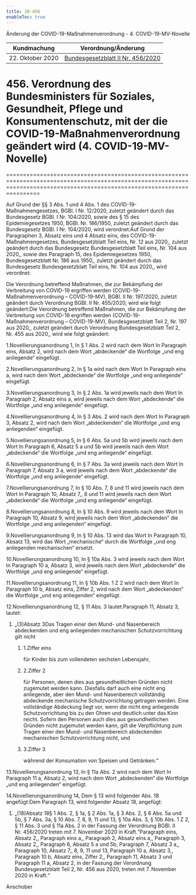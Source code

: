 ```yaml
---
title: 20-456
enableToc: true
---
```


Änderung der COVID-19-Maßnahmenverordnung - 4. COVID-19-MV-Novelle

| Kundmachung   | Verordnung/Änderung |
|:-------------:|:----------------:|
| 22. Oktober 2020 | [Bundesgesetzblatt II Nr. 456/2020](https://www.ris.bka.gv.at/eli/bgbl/II/2020/456) |

# 456\. Verordnung des Bundesministers für Soziales, Gesundheit, Pflege und Konsumentenschutz, mit der die COVID-19-Maßnahmenverordnung geändert wird (4. COVID-19-MV-Novelle)
============================================================================================================================================================================

Auf Grund der §§ 3 Abs. 1 und 4 Abs. 1 des COVID-19-Maßnahmengesetzes, BGBl. I Nr. 12/2020, zuletzt geändert durch das Bundesgesetz BGBl. I Nr. 104/2020, sowie des § 15 des Epidemiegesetzes 1950, BGBl. Nr. 186/1950, zuletzt geändert durch das Bundesgesetz BGBl. I Nr. 104/2020, wird verordnet:Auf Grund der Paragraphen 3, Absatz eins und 4 Absatz eins, des COVID-19-Maßnahmengesetzes, Bundesgesetzblatt Teil eins, Nr. 12 aus 2020,, zuletzt geändert durch das Bundesgesetz Bundesgesetzblatt Teil eins, Nr. 104 aus 2020,, sowie des Paragraph 15, des Epidemiegesetzes 1950, Bundesgesetzblatt Nr. 186 aus 1950,, zuletzt geändert durch das Bundesgesetz Bundesgesetzblatt Teil eins, Nr. 104 aus 2020,, wird verordnet:

Die Verordnung betreffend Maßnahmen, die zur Bekämpfung der Verbreitung von COVID-19 ergriffen werden (COVID-19-Maßnahmenverordnung – COVID-19-MV), BGBl. II Nr. 197/2020, zuletzt geändert durch Verordnung BGBl. II Nr. 455/2020, wird wie folgt geändert:Die Verordnung betreffend Maßnahmen, die zur Bekämpfung der Verbreitung von COVID-19 ergriffen werden (COVID-19-Maßnahmenverordnung – COVID-19-MV), Bundesgesetzblatt Teil 2, Nr. 197 aus 2020,, zuletzt geändert durch Verordnung Bundesgesetzblatt Teil 2, Nr. 455 aus 2020,, wird wie folgt geändert:

1.Novellierungsanordnung 1, In § 1 Abs. 2 wird nach dem Wort In Paragraph eins, Absatz 2, wird nach dem Wort „abdeckende“ die Wortfolge „und eng anliegende“ eingefügt.

2.Novellierungsanordnung 2, In § 1a wird nach dem Wort In Paragraph eins a, wird nach dem Wort „abdeckende“ die Wortfolge „und eng anliegende“ eingefügt.

3.Novellierungsanordnung 3, In § 2 Abs. 1a wird jeweils nach dem Wort In Paragraph 2, Absatz eins a, wird jeweils nach dem Wort „abdeckende“ die Wortfolge „und eng anliegende“ eingefügt.

4.Novellierungsanordnung 4, In § 3 Abs. 2 wird nach dem Wort In Paragraph 3, Absatz 2, wird nach dem Wort „abdeckenden“ die Wortfolge „und eng anliegenden“ eingefügt.

5.Novellierungsanordnung 5, In § 6 Abs. 5a und 5b wird jeweils nach dem Wort In Paragraph 6, Absatz 5 a und 5b wird jeweils nach dem Wort „abdeckende“ die Wortfolge „und eng anliegende“ eingefügt.

6.Novellierungsanordnung 6, In § 7 Abs. 3a wird jeweils nach dem Wort In Paragraph 7, Absatz 3 a, wird jeweils nach dem Wort „abdeckende“ die Wortfolge „und eng anliegende“ eingefügt.

7.Novellierungsanordnung 7, In § 10 Abs. 7, 8 und 11 wird jeweils nach dem Wort In Paragraph 10, Absatz 7,, 8 und 11 wird jeweils nach dem Wort „abdeckende“ die Wortfolge „und eng anliegende“ eingefügt.

8.Novellierungsanordnung 8, In § 10 Abs. 9 wird jeweils nach dem Wort In Paragraph 10, Absatz 9, wird jeweils nach dem Wort „abdeckenden“ die Wortfolge „und eng anliegenden“ eingefügt.

9.Novellierungsanordnung 9, In § 10 Abs. 13 wird das Wort In Paragraph 10, Absatz 13, wird das Wort „mechanische“ durch die Wortfolge „und eng anliegenden mechanischen“ ersetzt.

10.Novellierungsanordnung 10, In § 10a Abs. 3 wird jeweils nach dem Wort In Paragraph 10 a, Absatz 3, wird jeweils nach dem Wort „abdeckende“ die Wortfolge „und eng anliegende“ eingefügt.

11.Novellierungsanordnung 11, In § 10b Abs. 1 Z 2 wird nach dem Wort In Paragraph 10 b, Absatz eins, Ziffer 2, wird nach dem Wort „abdeckenden“ die Wortfolge „und eng anliegenden“ eingefügt.

12.Novellierungsanordnung 12, § 11 Abs. 3 lautet:Paragraph 11, Absatz 3, lautet:

1.  „(3)Absatz 3Das Tragen einer den Mund- und Nasenbereich abdeckenden und eng anliegenden mechanischen Schutzvorrichtung gilt nicht
    
    1.  1.Ziffer eins
        
        für Kinder bis zum vollendeten sechsten Lebensjahr,
        
    2.  2.Ziffer 2
        
        für Personen, denen dies aus gesundheitlichen Gründen nicht zugemutet werden kann. Diesfalls darf auch eine nicht eng anliegende, aber den Mund- und Nasenbereich vollständig abdeckende mechanische Schutzvorrichtung getragen werden. Eine vollständige Abdeckung liegt vor, wenn die nicht eng anliegende Schutzvorrichtung bis zu den Ohren und deutlich unter das Kinn reicht. Sofern den Personen auch dies aus gesundheitlichen Gründen nicht zugemutet werden kann, gilt die Verpflichtung zum Tragen einer den Mund- und Nasenbereich abdeckenden mechanischen Schutzvorrichtung nicht, und
        
    3.  3.Ziffer 3
        
        während der Konsumation von Speisen und Getränken.“
        
    

13.Novellierungsanordnung 13, In § 11a Abs. 2 wird nach dem Wort In Paragraph 11 a, Absatz 2, wird nach dem Wort „abdeckenden“ die Wortfolge „und eng anliegenden“ eingefügt.

14.Novellierungsanordnung 14, Dem § 13 wird folgender Abs. 18 angefügt:Dem Paragraph 13, wird folgender Absatz 18, angefügt:

1.  „(18)Absatz 18§ 1 Abs. 2, § 1a, § 2 Abs. 1a, § 3 Abs. 2, § 6 Abs. 5a und 5b, § 7 Abs. 3a, § 10 Abs. 7, 8, 9, 11 und 13, § 10a Abs. 3, § 10b Abs. 1 Z 2, § 11 Abs. 3 und § 11a Abs. 2 in der Fassung der Verordnung BGBl. II Nr. 456/2020 treten mit 7. November 2020 in Kraft.“Paragraph eins, Absatz 2,, Paragraph eins a,, Paragraph 2, Absatz eins a,, Paragraph 3, Absatz 2,, Paragraph 6, Absatz 5 a und 5b, Paragraph 7, Absatz 3 a,, Paragraph 10, Absatz 7,, 8, 9, 11 und 13, Paragraph 10 a, Absatz 3,, Paragraph 10 b, Absatz eins, Ziffer 2,, Paragraph 11, Absatz 3 und Paragraph 11 a, Absatz 2, in der Fassung der Verordnung Bundesgesetzblatt Teil 2, Nr. 456 aus 2020, treten mit 7. November 2020 in Kraft.“
    

Anschober
